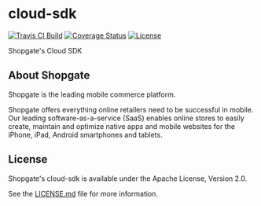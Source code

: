 # cloud-sdk

[![Travis CI Build](https://travis-ci.org/shopgate/cloud-sdk.svg?branch=master)](https://travis-ci.org/shopgate/cloud-sdk)
[![Coverage Status](https://coveralls.io/repos/github/shopgate/cloud-sdk/badge.svg)](https://coveralls.io/github/shopgate/cloud-sdk)
[![License](https://img.shields.io/badge/License-Apache%202.0-blue.svg)](https://opensource.org/licenses/Apache-2.0)


Shopgate's Cloud SDK

## About Shopgate

Shopgate is the leading mobile commerce platform.

Shopgate offers everything online retailers need to be successful in mobile. Our leading
software-as-a-service (SaaS) enables online stores to easily create, maintain and optimize native
apps and mobile websites for the iPhone, iPad, Android smartphones and tablets.

## License

Shopgate's cloud-sdk is available under the Apache License, Version 2.0.

See the [LICENSE.md](./LICENSE.md) file for more information.
